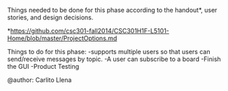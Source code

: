 Things needed to be done for this phase according to the handout*, user stories, and design
decisions.

*https://github.com/csc301-fall2014/CSC301H1F-L5101-Home/blob/master/ProjectOptions.md

Things to do for this phase:
-supports multiple users so that users can send/receive messages by topic.
-A user can subscribe to a board
-Finish the GUI
-Product Testing

@author: Carlito Llena